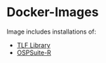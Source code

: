 # Docker-Images
Image includes installations of:
* [TLF Library](https://github.com/Open-Systems-Pharmacology/TLF-Library)
* [OSPSuite-R](https://docs.open-systems-pharmacology.org/working-with-r/r-introduction)

